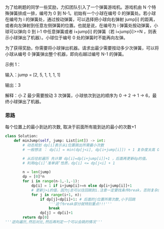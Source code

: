 为了给刷题的同学一些奖励，力扣团队引入了一个弹簧游戏机。游戏机由 N 个特殊弹簧排成一排，编号为 0 到 N-1。初始有一个小球在编号 0 的弹簧处。若小球在编号为 i 的弹簧处，通过按动弹簧，可以选择把小球向右弹射 jump[i] 的距离，或者向左弹射到任意左侧弹簧的位置。也就是说，在编号为 i 弹簧处按动弹簧，小球可以弹向 0 到 i-1 中任意弹簧或者 i+jump[i] 的弹簧（若 i+jump[i]>=N ，则表示小球弹出了机器）。小球位于编号 0 处的弹簧时不能再向左弹。

为了获得奖励，你需要将小球弹出机器。请求出最少需要按动多少次弹簧，可以将小球从编号 0 弹簧弹出整个机器，即向右越过编号 N-1 的弹簧。

示例 1：

输入：jump = [2, 5, 1, 1, 1, 1]

输出：3

解释：小 Z 最少需要按动 3 次弹簧，小球依次到达的顺序为 0 -> 2 -> 1 -> 6，最终小球弹出了机器。

### 思路

每个位置上的最小到达的次数, 取决于前面所有能到达的最小的次数+1

```python
class Solution:
    def minJump(self, jump: List[int]) -> int:
        # 动态规划 dp[i]表示从i位置跳出所需最小次数
        # 一般想法 ： dp[i] = min(dp[j<i], dp[i+jump[i]]) + 1 复杂度太高 O(n^2)，不容易实现

        # 从后往前遍历 先计算 dp[i]=dp[i+jump[i]]+1 ，后面再更新dp的值。
        # 利用dp[i]‘准单调’性质，dp[i] <= dp[j<i] + 1
        
        n = len(jump)
        dp = [0]*n
        for i in range(n-1,-1,-1):
            dp[i] = 1 if i+jump[i]>=n else dp[i+jump[i]]+1
            # 更新j>i的值，因为j总可以往回跳到i.注意一定要找条件break，否则复杂度O(n^2)
            for j in range(i+1, n): 
                if dp[j]<dp[i]+1: # 后面的j位置所需次数,小于回跳
                    '''这个break部分就特别重点!!!'''
                    break
                dp[j] = dp[i]+1
        return dp[0]
'''逆向遍历,然后对比,然后再判定一个可以会跳的情况'''
```

